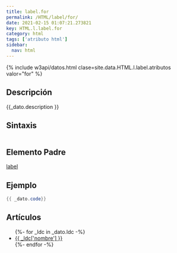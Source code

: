 ```yaml
---
title: label.for
permalink: /HTML/label/for/
date: 2021-02-15 01:07:21.273821
key: HTML.l.label.for
category: html
tags: ['atributo html']
sidebar: 
  nav: html
---
```


{% include w3api/datos.html clase=site.data.HTML.l.label.atributos valor="for" %}

## Descripción
{{_dato.description }}

## Sintaxis
~~~html
~~~

## Elemento Padre
[label](/HTML/label/)

## Ejemplo
~~~java
{{ _dato.code}}
~~~

## Artículos
<ul>
{%- for _ldc in _dato.ldc -%}
   <li>
       <a href="{{_ldc['url'] }}">{{ _ldc['nombre'] }}</a>
   </li>
{%- endfor -%}
</ul>
